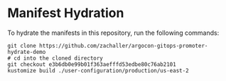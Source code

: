 # Manifest Hydration

To hydrate the manifests in this repository, run the following commands:

```shell
git clone https://github.com/zachaller/argocon-gitops-promoter-hydrate-demo
# cd into the cloned directory
git checkout e3b6db0e99b01f363aefffd53edbe80c76ab2101
kustomize build ./user-configuration/production/us-east-2
```
